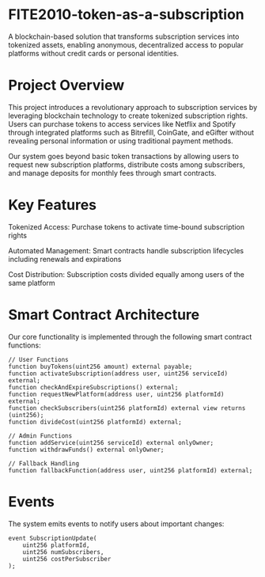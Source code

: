 # FITE2010-token-as-a-subscription

A blockchain-based solution that transforms subscription services into tokenized assets, enabling anonymous, decentralized access to popular platforms without credit cards or personal identities.

# Project Overview

This project introduces a revolutionary approach to subscription services by leveraging blockchain technology to create tokenized subscription rights. Users can purchase tokens to access services like Netflix and Spotify through integrated platforms such as Bitrefill, CoinGate, and eGifter without revealing personal information or using traditional payment methods.

Our system goes beyond basic token transactions by allowing users to request new subscription platforms, distribute costs among subscribers, and manage deposits for monthly fees through smart contracts.

# Key Features

Tokenized Access: Purchase tokens to activate time-bound subscription rights

Automated Management: Smart contracts handle subscription lifecycles including renewals and expirations

Cost Distribution: Subscription costs divided equally among users of the same platform

# Smart Contract Architecture

Our core functionality is implemented through the following smart contract functions:

```solidity
// User Functions
function buyTokens(uint256 amount) external payable;
function activateSubscription(address user, uint256 serviceId) external;
function checkAndExpireSubscriptions() external;
function requestNewPlatform(address user, uint256 platformId) external;
function checkSubscribers(uint256 platformId) external view returns (uint256);
function divideCost(uint256 platformId) external;

// Admin Functions
function addService(uint256 serviceId) external onlyOwner;
function withdrawFunds() external onlyOwner;

// Fallback Handling
function fallbackFunction(address user, uint256 platformId) external;
```

# Events

The system emits events to notify users about important changes:

```solidity
event SubscriptionUpdate(
    uint256 platformId, 
    uint256 numSubscribers, 
    uint256 costPerSubscriber
);
```







